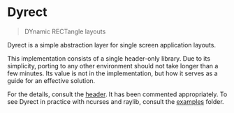 # Dyrect
> DYnamic RECTangle layouts

Dyrect is a simple abstraction layer for single screen application layouts.

This implementation consists of a single header-only library.
Due to its simplicity,
porting to any other environment should not take longer than a few minutes.
Its value is not in the implementation,
but how it serves as a guide for an effective solution.

For the details, consult the [header](dyrect.h).
It has been commented appropriately.
To see Dyrect in practice with ncurses and raylib, consult the [examples](examples/) folder.
